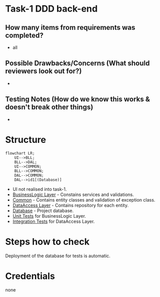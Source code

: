 # Task-1 DDD back-end

## How many items from requirements was completed?
*  all

## Possible Drawbacks/Concerns (What should reviewers look out for?)
* 

## Testing Notes (How do we know this works & doesn't break other things)
* 

# Structure
```mermaid
flowchart LR;
    UI-->BLL;
    BLL-->DAL;
    UI-->COMMON;
    BLL-->COMMON;
    DAL-->COMMON;
    DAL-->id1[(Database)]
```
* UI not realised into task-1.
* [BusinessLogic Layer](/src/TicketManagement.BusinessLogic/) - Constains services and validations.
* [Common](src/TicketManagement.Common) - Contains entity classes and validation of exception class.
* [DataAccess Layer](src/TicketManagement.DataAccess/) - Contains repository for each entity.
* [Database](src/TicketManagement.Database/) - Project database.
* [Unit Tests](test/TicketManagement.UnitTests/) for BusinessLogic Layer.
* [Integration Tests](test/TicketManagement.IntegrationTests/) for DataAccess Layer.

# Steps how to check
Deployment of the database for tests is automatic.

# Credentials
none
